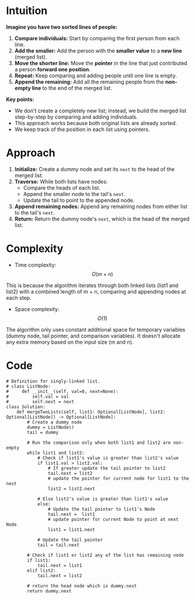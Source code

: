 # Intuition
<!-- Describe your first thoughts on how to solve this problem. -->

**Imagine you have two sorted lines of people:**

1. **Compare individuals:** Start by comparing the first person from each line.
2. **Add the smaller:** Add the person with the **smaller value** to a **new line** (merged list).
3. **Move the shorter line:** Move the **pointer** in the line that just contributed a person **forward one position**.
4. **Repeat:** Keep comparing and adding people until one line is empty.
5. **Append the remaining:** Add all the remaining people from the **non-empty line** to the end of the merged list.

**Key points:**

* We don't create a completely new list; instead, we build the merged list step-by-step by comparing and adding individuals.
* This approach works because both original lists are already sorted.
* We keep track of the position in each list using pointers.

# Approach
<!-- Describe your approach to solving the problem. -->

1. **Initialize:** Create a dummy node and set its `next` to the head of the merged list.
2. **Traverse:** While both lists have nodes:
    - Compare the heads of each list.
    - Append the smaller node to the tail's `next`.
    - Update the tail to point to the appended node.
3. **Append remaining nodes:** Append any remaining nodes from either list to the tail's `next`.
4. **Return:** Return the dummy node's `next`, which is the head of the merged list.


# Complexity
- Time complexity: $$O(m + n)$$
<!-- Add your time complexity here, e.g. $$O(n)$$ -->
This is because the algorithm iterates through both linked lists (list1 and list2) with a combined length of m + n, comparing and appending nodes at each step.

- Space complexity: $$O(1)$$
<!-- Add your space complexity here, e.g. $$O(n)$$ -->
The algorithm only uses constant additional space for temporary variables (dummy node, tail pointer, and comparison variables). It doesn't allocate any extra memory based on the input size (m and n).

# Code
```
# Definition for singly-linked list.
# class ListNode:
#     def __init__(self, val=0, next=None):
#         self.val = val
#         self.next = next
class Solution:
    def mergeTwoLists(self, list1: Optional[ListNode], list2: Optional[ListNode]) -> Optional[ListNode]:
        # Create a dummy node
        dummy = ListNode()
        tail = dummy

        # Run the comparison only when both list1 and list2 are non-empty
        while list1 and list2:
            # Check if list1's value is greater than list2's value
            if list1.val > list2.val:
                # If greater update the tail pointer to list2
                tail.next = list2
                # update the pointer for current node for list1 to the next  
                list2 = list2.next
            
            # Else list2's value is greater than list1's value
            else:
                # Update the tail pointer to list1's Node
                tail.next =  list1
                # update pointer for current Node to point at next Node
                list1 = list1.next

            # Update the tail pointer
            tail = tail.next

        # Check if list1 or list2 any of the list has remaining node
        if list1:
            tail.next = list1
        elif list2:
            tail.next = list2

        # return the head node which is dummy.next
        return dummy.next
        
```

